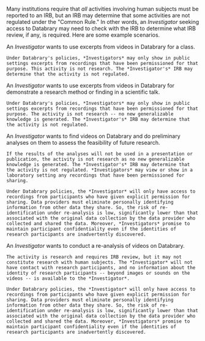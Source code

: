 Many institutions require that _all_ activities involving human subjects must be reported to an IRB, but an IRB may determine that some activities are not regulated under the "Common Rule." In other words, an *Investigator* seeking access to Databrary may need to check with the IRB to determine what IRB review, if any, is required. Here are some example scenarios.

An *Investigator* wants to use excerpts from videos in Databrary for a class.

	Under Databrary's policies, *Investigators* may only show in public settings excerpts from recordings that have been permissioned for that purpose. This activity is not research. The *Investigator's* IRB may determine that the activity is not regulated. 

An *Investigator* wants to use excerpts from videos in Databrary for demonstrate a research method or finding in a scientific talk.

	Under Databrary's policies, *Investigators* may only show in public settings excerpts from recordings that have been permissioned for that purpose. The activity is not research -- no new generalizable knowledge is generated. The *Investigator's* IRB may determine that the activity is not regulated. 

An *Investigator* wants to find videos on Databrary and do preliminary analyses on them to assess the feasibility of future research.

	If the results of the analyses will not be used in a presentation or publication, the activity is not research as no new generalizable knowledge is generated. The *Investigator's* IRB may determine that the activity is not regulated. *Investigators* may view or show in a laboratory setting any recordings that have been permissioned for sharing. 

	Under Databrary policies, the *Investigator* will only have access to recordings from participants who have given explicit permission for sharing. Data providers must eliminate personally identifying information from other data they share. So, the risk of re-identification under re-analysis is low, significantly lower than that associated with the original data collection by the data provider who collected and shared the data. Moreover, *Investigators* promise to maintain participant confidentiality even if the identities of research participants are inadvertently discovered.

An *Investigator* wants to conduct a re-analysis of videos on Databrary.

	The activity is research and requires IRB review, but it may not constitute research with human subjects. The *Investigator* will not have contact with research participants, and no information about the identity of research participants -- beyond images or sounds on the videos -- is available to the *Investigator*. 

	Under Databrary policies, the *Investigator* will only have access to recordings from participants who have given explicit permission for sharing. Data providers must eliminate personally identifying information from other data they share. So, the risk of re-identification under re-analysis is low, significantly lower than that associated with the original data collection by the data provider who collected and shared the data. Moreover, *Investigators* promise to maintain participant confidentiality even if the identities of research participants are inadvertently discovered.

